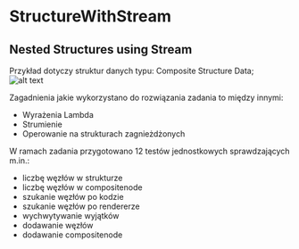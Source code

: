 # StructureWithStream
Nested Structures using Stream
--------
Przykład dotyczy struktur danych typu: Composite Structure Data;<br />
![alt text](https://upload.wikimedia.org/wikipedia/commons/thumb/5/5a/Composite_UML_class_diagram_%28fixed%29.svg/330px-Composite_UML_class_diagram_%28fixed%29.svg.png)

Zagadnienia jakie wykorzystano do rozwiązania zadania to między innymi:

- Wyrażenia Lambda
- Strumienie
- Operowanie na strukturach zagnieżdżonych

W ramach zadania przygotowano 12 testów jednostkowych sprawdzających m.in.:
- liczbę węzłów w strukturze
- liczbę węzłów w compositenode
- szukanie węzłów po kodzie
- szukanie węzłów po rendererze
- wychwytywanie wyjątków
- dodawanie węzłów
- dodawanie compositenode
